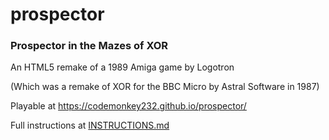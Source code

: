 # prospector
### Prospector in the Mazes of XOR
An HTML5 remake of a 1989 Amiga game by Logotron

(Which was a remake of XOR for the BBC Micro by Astral Software in 1987)

Playable at https://codemonkey232.github.io/prospector/

Full instructions at [INSTRUCTIONS.md](INSTRUCTIONS.md)
